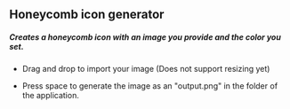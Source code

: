 ## Honeycomb icon generator

##### Creates a honeycomb icon with an image you provide and the color you set.

* Drag and drop to import your image (Does not support resizing yet)

* Press space to generate the image as an "output.png" in the folder of the application.
